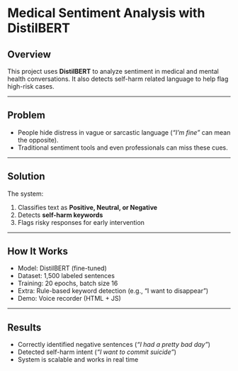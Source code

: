 # Medical Sentiment Analysis with DistilBERT  

## Overview  
This project uses **DistilBERT** to analyze sentiment in medical and mental health conversations. It also detects self-harm related language to help flag high-risk cases.  

---

## Problem  
- People hide distress in vague or sarcastic language (*“I’m fine”* can mean the opposite).  
- Traditional sentiment tools and even professionals can miss these cues.  

---

## Solution  
The system:  
1. Classifies text as **Positive, Neutral, or Negative**  
2. Detects **self-harm keywords**  
3. Flags risky responses for early intervention  

---

## How It Works  
- Model: DistilBERT (fine-tuned)  
- Dataset: 1,500 labeled sentences  
- Training: 20 epochs, batch size 16  
- Extra: Rule-based keyword detection (e.g., “I want to disappear”)  
- Demo: Voice recorder (HTML + JS)  

---

## Results  
- Correctly identified negative sentences (*“I had a pretty bad day”*)  
- Detected self-harm intent (*“I want to commit suicide”*)  
- System is scalable and works in real time  




